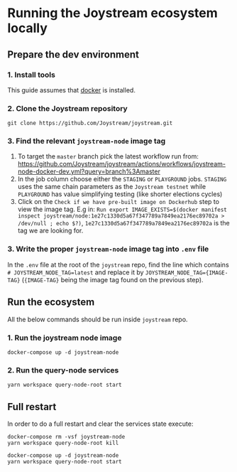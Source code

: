 # Running the Joystream ecosystem locally

## Prepare the dev environment

### 1. Install tools

This guide assumes that [docker](https://www.docker.com/) is installed.

### 2. Clone the Joystream repository

```shell
git clone https://github.com/Joystream/joystream.git
```

### 3. Find the relevant `joystream-node` image tag

1. To target the `master` branch pick the latest workflow run from: https://github.com/Joystream/joystream/actions/workflows/joystream-node-docker-dev.yml?query=branch%3Amaster
2. In the job column choose either the `STAGING` or `PLAYGROUND` jobs. `STAGING` uses the same chain parameters as the `Joystream testnet` while `PLAYGROUND` has value simplifying testing (like shorter elections cycles)
3. Click on the `Check if we have pre-built image on Dockerhub` step to view the image tag.
   E.g in: `Run export IMAGE_EXISTS=$(docker manifest inspect joystream/node:1e27c1330d5a67f347789a7849ea2176ec89702a > /dev/null ; echo $?)`, `1e27c1330d5a67f347789a7849ea2176ec89702a` is the tag we are looking for.

### 3. Write the proper `joystream-node` image tag into `.env` file

In the `.env` file at the root of the `joystream` repo, find the line which contains `# JOYSTREAM_NODE_TAG=latest` and replace it by `JOYSTREAM_NODE_TAG={IMAGE-TAG}` (`{IMAGE-TAG}` being the image tag found on the previous step).

## Run the ecosystem

All the below commands should be run inside `joystream` repo.

### 1. Run the joystream node image

```shell
docker-compose up -d joystream-node
```

### 2. Run the query-node services

```shell
yarn workspace query-node-root start
```

## Full restart

In order to do a full restart and clear the services state execute:

```shell
docker-compose rm -vsf joystream-node
yarn workspace query-node-root kill

docker-compose up -d joystream-node
yarn workspace query-node-root start
```
